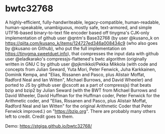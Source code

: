 # bwtc32768
A highly-efficient, fully-handwriteable, legacy-compatible, human-readable, human-speakable, unambiguous, mostly safe, text-armored, and simple UTF16-based binary-to-text file encoder based off tinygma's CJK-only implementation of github user @qntm's Base32768 (by user @kusano_k on https://qiita.com/kusano_k/items/124727ed346a008434c9 (who also goes by @kusano on Github), who put the full implementation on https://tinygma.sweetduet.info), that compresses the input data with github user @eladkarako's compressjs-flattened's bwtc algorithm (originally written in GNU C by github user @pjkmikkol/Pekka Mikkola (with code and concepts from Julian Seward, Yuta Mori, Peter Fenwick, Juha Karkkainen, Dominik Kempa, and "Elias, Rissanen and Pasco, plus Alistair Moffat, Radford Neal and Ian Witten", Michael Burrows, and David Wheeler) and ported to JS by github user @cscott as a part of compressjs) that beats bzip and bzip2 by Julian Seward (with the BWT from Michael Burrows and David Wheeler, David Huffman for the Huffman coder, Peter Fenwick for the Arithmetic coder, and "Elias, Rissanen and Pasco, plus Alistair Moffat, Radford Neal and Ian Witten" for the original Arithmetic Coder that Peter Fenwick improved.) on "https://bzip.org". There are probably many others left to credit. Credit goes to them.

Demo: https://stgiga.github.io/bwtc32768/
